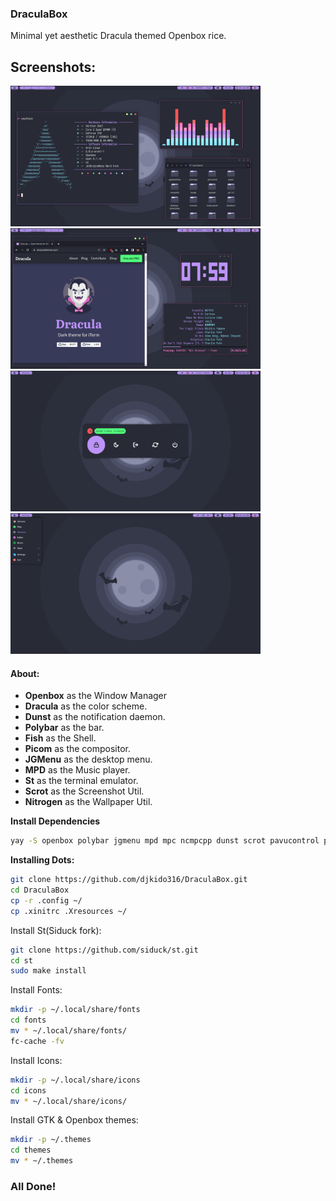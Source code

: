 ### DraculaBox
Minimal yet aesthetic Dracula themed Openbox rice.

## Screenshots:

<p float="left">
<img src="Screenshots/1.png" width="400"> 
<img src="Screenshots/3.png" width="400">
<img src="Screenshots/2.png" width="400">
<img src="Screenshots/4.png" width="400">
</p>
  
#### About:
* **Openbox** as the Window Manager
* **Dracula** as the color scheme.
* **Dunst** as the notification daemon.
* **Polybar** as the bar.
* **Fish** as the Shell.
* **Picom** as the compositor.
* **JGMenu** as the desktop menu.
* **MPD** as the Music player.
* **St** as the terminal emulator.
* **Scrot** as the Screenshot Util. 
* **Nitrogen** as the Wallpaper Util.

<summary><b>Install Dependencies</b></summary>

```bash
yay -S openbox polybar jgmenu mpd mpc ncmpcpp dunst scrot pavucontrol pulseaudio fish feh mousepad cava google-chrome spotify rofi nitrogen zscroll wmctrl xorg-xprop xdotool xfce4-screenshooter --needed
```
<summary><b>Installing Dots:</b></summary>

```bash
git clone https://github.com/djkido316/DraculaBox.git
cd DraculaBox
cp -r .config ~/
cp .xinitrc .Xresources ~/
```
Install St(Siduck fork):
```bash
git clone https://github.com/siduck/st.git
cd st
sudo make install
```
Install Fonts:
```bash
mkdir -p ~/.local/share/fonts
cd fonts
mv * ~/.local/share/fonts/
fc-cache -fv
```
Install Icons:
```bash
mkdir -p ~/.local/share/icons
cd icons
mv * ~/.local/share/icons/
```
Install GTK & Openbox themes:
```bash
mkdir -p ~/.themes
cd themes
mv * ~/.themes
```
### All Done!

